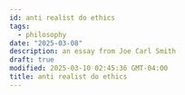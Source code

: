 ```yaml
---
id: anti realist do ethics
tags:
  - philosophy
date: "2025-03-08"
description: an essay from Joe Carl Smith
draft: true
modified: 2025-03-10 02:45:36 GMT-04:00
title: anti realist do ethics
---
```

